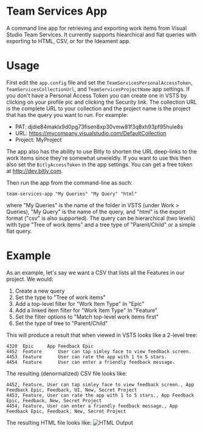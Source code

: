# Team Services App
A command line app for retrieving and exporting work items from Visual Studio Team Services. It currently supports hiearchical and flat queries with exporting to HTML, CSV, or for the Ideament app.

Usage
======
First edit the ```app.config``` file and set the ```TeamServicesPersonalAccessToken```, ```TeamServicesCollectionUrl```, and ```TeamServicesProjectName``` app settings. If you don't have a Personal Access Token you can create one in VSTS by clicking on your profile pic and clicking the Security link. The collection URL is the complete URL to your collection and the project name is the project that has the query you want to run. For example:

* PAT: djdie84maklx9d0pg73fisen8xp30vmw81f3q8xh93pf95hule8s
* URL: https://mycompany.visualstudio.com/DefaultCollection
* Project: MyProject

The app also has the ability to use Bitly to shorten the URL deep-links to the work items since they're somewhat unwieldly. If you want to use this then also set the ```BitlyAccessToken``` in the app settings. You can get a free token at http://dev.bitly.com.

Then run the app from the command-line as such:

```team-services-app "My Queries" "My Query" "html"```

where "My Queries" is the name of the folder in VSTS (under Work > Queries), "My Query" is the name of the query, and "html" is the export format ("csv" is also supported). The query can be hierarchical (two levels) with type "Tree of work items" and a tree type of "Parent/Child" or a simple flat query.

Example
=======

As an example, let's say we want a CSV that lists all the Features in our project. We would:

1. Create a new query
2. Set the type to "Tree of work items"
3. Add a top-level filter for "Work Item Type" In "Epic"
4. Add a linked item filter for "Work Item Type" In "Feature"
5. Set the filter options to "Match top-level work items first"
6. Set the type of tree to "Parent/Child"

This will produce a result that when viewed in VSTS looks like a 2-level tree:
```
4320  Epic     App Feedback Epic
4452  Feature      User can tap simley face to view feedback screen.
4453  Feature      User can rate the app with 1 to 5 stars.
4454  Feature      User can enter a friendly feedback message.
```

The resulting (denormalized) CSV file looks like:
```
4452, Feature, User can tap simley face to view feedback screen., App Feedback Epic, Feedback, UI, New, Secret Project
4453, Feature, User can rate the app with 1 to 5 stars., App Feedback Epic, Feedback, New, Secret Project
4454, Feature, User can enter a friendly feedback message., App Feedback Epic, Feedback, New, Secret Project
```

The resulting HTML file looks like:
![HTML Output](docs/html_output.png)
